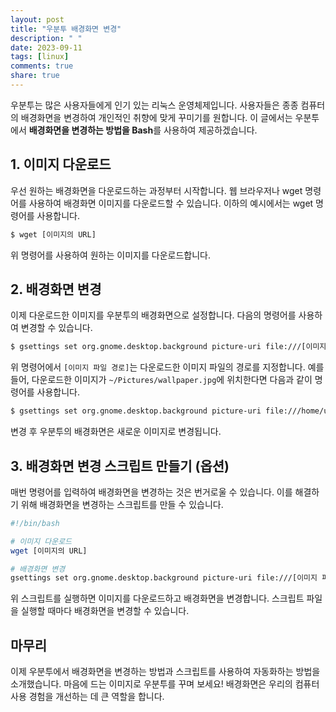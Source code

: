 ```yaml
---
layout: post
title: "우분투 배경화면 변경"
description: " "
date: 2023-09-11
tags: [linux]
comments: true
share: true
---
```


우분투는 많은 사용자들에게 인기 있는 리눅스 운영체제입니다. 사용자들은 종종 컴퓨터의 배경화면을 변경하여 개인적인 취향에 맞게 꾸미기를 원합니다. 이 글에서는 우분투에서 **배경화면을 변경하는 방법을 Bash**를 사용하여 제공하겠습니다.

## 1. 이미지 다운로드

우선 원하는 배경화면을 다운로드하는 과정부터 시작합니다. 웹 브라우저나 wget 명령어를 사용하여 배경화면 이미지를 다운로드할 수 있습니다. 이하의 예시에서는 wget 명령어를 사용합니다.

```bash
$ wget [이미지의 URL]
```

위 명령어를 사용하여 원하는 이미지를 다운로드합니다.

## 2. 배경화면 변경

이제 다운로드한 이미지를 우분투의 배경화면으로 설정합니다. 다음의 명령어를 사용하여 변경할 수 있습니다.

```bash
$ gsettings set org.gnome.desktop.background picture-uri file:///[이미지 파일 경로]
```

위 명령어에서 `[이미지 파일 경로]`는 다운로드한 이미지 파일의 경로를 지정합니다. 예를 들어, 다운로드한 이미지가 `~/Pictures/wallpaper.jpg`에 위치한다면 다음과 같이 명령어를 사용합니다.

```bash
$ gsettings set org.gnome.desktop.background picture-uri file:///home/user/Pictures/wallpaper.jpg
```

변경 후 우분투의 배경화면은 새로운 이미지로 변경됩니다. 

## 3. 배경화면 변경 스크립트 만들기 (옵션)

매번 명령어를 입력하여 배경화면을 변경하는 것은 번거로울 수 있습니다. 이를 해결하기 위해 배경화면을 변경하는 스크립트를 만들 수 있습니다.

```bash
#!/bin/bash

# 이미지 다운로드
wget [이미지의 URL]

# 배경화면 변경
gsettings set org.gnome.desktop.background picture-uri file:///[이미지 파일 경로]
```

위 스크립트를 실행하면 이미지를 다운로드하고 배경화면을 변경합니다. 스크립트 파일을 실행할 때마다 배경화면을 변경할 수 있습니다.

## 마무리

이제 우분투에서 배경화면을 변경하는 방법과 스크립트를 사용하여 자동화하는 방법을 소개했습니다. 마음에 드는 이미지로 우분투를 꾸며 보세요! 배경화면은 우리의 컴퓨터 사용 경험을 개선하는 데 큰 역할을 합니다.